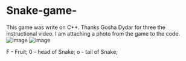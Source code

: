 # Snake-game-
This game was write on C++. Thanks  Gosha Dydar for three the instructional video. 
I am attaching a photo from the game to the code.
![image](https://user-images.githubusercontent.com/99504850/155891928-7b1f5cce-4180-4aaf-9442-f928e19f968a.png)
![image](https://user-images.githubusercontent.com/99504850/155891960-c5c61bcb-8d43-4832-bf11-88676b66238d.png)



F - Fruit;
0 - head of Snake;
o - tail of Snake;
